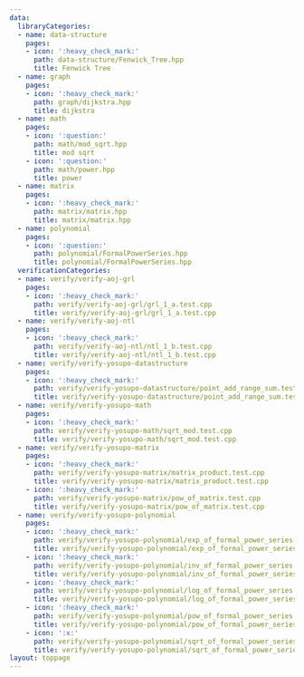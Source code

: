 ```yaml
---
data:
  libraryCategories:
  - name: data-structure
    pages:
    - icon: ':heavy_check_mark:'
      path: data-structure/Fenwick_Tree.hpp
      title: Fenwick Tree
  - name: graph
    pages:
    - icon: ':heavy_check_mark:'
      path: graph/dijkstra.hpp
      title: dijkstra
  - name: math
    pages:
    - icon: ':question:'
      path: math/mod_sqrt.hpp
      title: mod sqrt
    - icon: ':question:'
      path: math/power.hpp
      title: power
  - name: matrix
    pages:
    - icon: ':heavy_check_mark:'
      path: matrix/matrix.hpp
      title: matrix/matrix.hpp
  - name: polynomial
    pages:
    - icon: ':question:'
      path: polynomial/FormalPowerSeries.hpp
      title: polynomial/FormalPowerSeries.hpp
  verificationCategories:
  - name: verify/verify-aoj-grl
    pages:
    - icon: ':heavy_check_mark:'
      path: verify/verify-aoj-grl/grl_1_a.test.cpp
      title: verify/verify-aoj-grl/grl_1_a.test.cpp
  - name: verify/verify-aoj-ntl
    pages:
    - icon: ':heavy_check_mark:'
      path: verify/verify-aoj-ntl/ntl_1_b.test.cpp
      title: verify/verify-aoj-ntl/ntl_1_b.test.cpp
  - name: verify/verify-yosupo-datastructure
    pages:
    - icon: ':heavy_check_mark:'
      path: verify/verify-yosupo-datastructure/point_add_range_sum.test.cpp
      title: verify/verify-yosupo-datastructure/point_add_range_sum.test.cpp
  - name: verify/verify-yosupo-math
    pages:
    - icon: ':heavy_check_mark:'
      path: verify/verify-yosupo-math/sqrt_mod.test.cpp
      title: verify/verify-yosupo-math/sqrt_mod.test.cpp
  - name: verify/verify-yosupo-matrix
    pages:
    - icon: ':heavy_check_mark:'
      path: verify/verify-yosupo-matrix/matrix_product.test.cpp
      title: verify/verify-yosupo-matrix/matrix_product.test.cpp
    - icon: ':heavy_check_mark:'
      path: verify/verify-yosupo-matrix/pow_of_matrix.test.cpp
      title: verify/verify-yosupo-matrix/pow_of_matrix.test.cpp
  - name: verify/verify-yosupo-polynomial
    pages:
    - icon: ':heavy_check_mark:'
      path: verify/verify-yosupo-polynomial/exp_of_formal_power_series.test.cpp
      title: verify/verify-yosupo-polynomial/exp_of_formal_power_series.test.cpp
    - icon: ':heavy_check_mark:'
      path: verify/verify-yosupo-polynomial/inv_of_formal_power_series.test.cpp
      title: verify/verify-yosupo-polynomial/inv_of_formal_power_series.test.cpp
    - icon: ':heavy_check_mark:'
      path: verify/verify-yosupo-polynomial/log_of_formal_power_series.test.cpp
      title: verify/verify-yosupo-polynomial/log_of_formal_power_series.test.cpp
    - icon: ':heavy_check_mark:'
      path: verify/verify-yosupo-polynomial/pow_of_formal_power_series.test.cpp
      title: verify/verify-yosupo-polynomial/pow_of_formal_power_series.test.cpp
    - icon: ':x:'
      path: verify/verify-yosupo-polynomial/sqrt_of_formal_power_series.test.cpp
      title: verify/verify-yosupo-polynomial/sqrt_of_formal_power_series.test.cpp
layout: toppage
---
```


